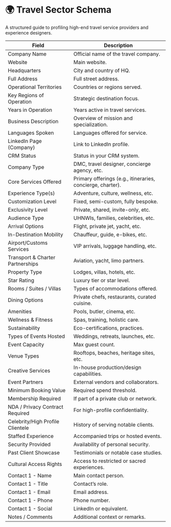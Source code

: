 # 🌍 Travel Sector Schema

A structured guide to profiling high-end travel service providers and experience designers.

| **Field** | **Description** |
|----------|-----------------|
| Company Name | Official name of the travel company. |
| Website | Main website. |
| Headquarters | City and country of HQ. |
| Full Address | Full street address. |
| Operational Territories | Countries or regions served. |
| Key Regions of Operation | Strategic destination focus. |
| Years in Operation | Years active in travel services. |
| Business Description | Overview of mission and specialization. |
| Languages Spoken | Languages offered for service. |
| LinkedIn Page (Company) | Link to LinkedIn profile. |
| CRM Status | Status in your CRM system. |
| Company Type | DMC, travel designer, concierge agency, etc. |
| Core Services Offered | Primary offerings (e.g., itineraries, concierge, charter). |
| Experience Type(s) | Adventure, culture, wellness, etc. |
| Customization Level | Fixed, semi-custom, fully bespoke. |
| Exclusivity Level | Private, shared, invite-only, etc. |
| Audience Type | UHNWIs, families, celebrities, etc. |
| Arrival Options | Flight, private jet, yacht, etc. |
| In-Destination Mobility | Chauffeur, guide, e-bikes, etc. |
| Airport/Customs Services | VIP arrivals, luggage handling, etc. |
| Transport & Charter Partnerships | Aviation, yacht, limo partners. |
| Property Type | Lodges, villas, hotels, etc. |
| Star Rating | Luxury tier or star level. |
| Rooms / Suites / Villas | Types of accommodations offered. |
| Dining Options | Private chefs, restaurants, curated cuisine. |
| Amenities | Pools, butler, cinema, etc. |
| Wellness & Fitness | Spas, training, holistic care. |
| Sustainability | Eco-certifications, practices. |
| Types of Events Hosted | Weddings, retreats, launches, etc. |
| Event Capacity | Max guest count. |
| Venue Types | Rooftops, beaches, heritage sites, etc. |
| Creative Services | In-house production/design capabilities. |
| Event Partners | External vendors and collaborators. |
| Minimum Booking Value | Required spend threshold. |
| Membership Required | If part of a private club or network. |
| NDA / Privacy Contract Required | For high-profile confidentiality. |
| Celebrity/High Profile Clientele | History of serving notable clients. |
| Staffed Experience | Accompanied trips or hosted events. |
| Security Provided | Availability of personal security. |
| Past Client Showcase | Testimonials or notable case studies. |
| Cultural Access Rights | Access to restricted or sacred experiences. |
| Contact 1 - Name | Main contact person. |
| Contact 1 - Title | Contact’s role. |
| Contact 1 - Email | Email address. |
| Contact 1 - Phone | Phone number. |
| Contact 1 - Social | LinkedIn or equivalent. |
| Notes / Comments | Additional context or remarks. |
